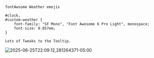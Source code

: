 ```jsonc
fontAwsome Weather emojis

#clock,
#custom-weather {
    font-family: "SF Mono", "Font Awesome 6 Pro Light", monospace;
    font-size: 0.857em;
}

Lots of Tweaks to the Tooltip.
```

![2025-06-25T22:09:12,281264371-05:00](https://github.com/user-attachments/assets/f7cad39d-f560-4964-9d8f-3c0f9dcdf60b)







